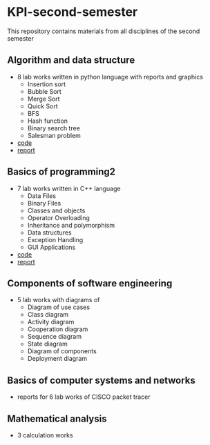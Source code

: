 # KPI-second-semester

This repository contains materials from all disciplines of the second semester

## Algorithm and data structure
- 8 lab works written in python language with reports and graphics
  - Insertion sort
  - Bubble Sort
  - Merge Sort
  - Quick Sort
  - BFS
  - Hash function
  - Binary search tree
  - Salesman problem
- [code](./Algorithm-and-data-structure/code/)
- [report](./Algorithm-and-data-structure/report/)
  
## Basics of programming2
- 7 lab works written in C++ language
  - Data Files
  - Binary Files
  - Classes and objects
  - Operator Overloading
  - Inheritance and polymorphism
  - Data structures
  - Exception Handling
  - GUI Applications
- [code](./Basics-of-programming2/code/)
- [report](./Basics-of-programming2/report/)

## Components of software engineering
- 5 lab works with diagrams of
  - Diagram of use cases
  - Class diagram
  - Activity diagram
  - Cooperation diagram
  - Sequence diagram
  - State diagram
  - Diagram of components
  - Deployment diagram

## Basics of computer systems and networks
- reports for 6 lab works of CISCO packet tracer

## Mathematical analysis
- 3 calculation works
  
